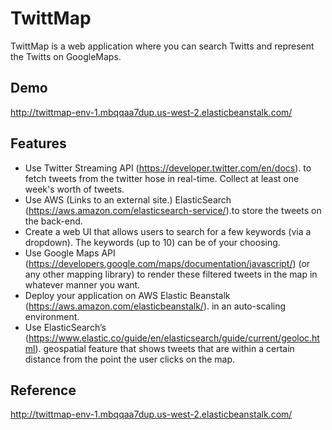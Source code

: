 # TwittMap

TwittMap is a web application where you can search Twitts and represent the Twitts on GoogleMaps. 

## Demo

http://twittmap-env-1.mbqqaa7dup.us-west-2.elasticbeanstalk.com/

## Features

* Use Twitter Streaming API (https://developer.twitter.com/en/docs). to fetch tweets from the twitter hose in real-time. Collect at least one week's worth of tweets. 
* Use AWS (Links to an external site.) ElasticSearch  (https://aws.amazon.com/elasticsearch-service/).to store the tweets on the back-end.
* Create a web UI that allows users to search for a few keywords (via a dropdown). The keywords (up to 10) can be of your choosing.
* Use Google Maps API  (https://developers.google.com/maps/documentation/javascript/) (or any other mapping library) to render these filtered tweets in the map in whatever manner you want.
* Deploy your application on AWS Elastic Beanstalk (https://aws.amazon.com/elasticbeanstalk/). in an auto-scaling environment.
* Use ElasticSearch’s (https://www.elastic.co/guide/en/elasticsearch/guide/current/geoloc.html). geospatial feature that shows tweets that are within a certain distance from the point the user clicks on the map. 

## Reference

http://twittmap-env-1.mbqqaa7dup.us-west-2.elasticbeanstalk.com/